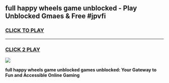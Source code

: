 
## full happy wheels game unblocked - Play Unblocked Gmaes & Free #jpvfi
<h3>
<a href="https://premium.freeplayer.one?title=full_happy_wheels_game_unblocked&ref=01M">CLICK TO PLAY</a></h3>
<hr>

<h3>
<a href="https://premium.freeplayer.one?title=full_happy_wheels_game_unblocked&ref=01M">CLICK 2 PLAY</a>
  
</h3>

<a href="https://premium.freeplayer.one?title=full_happy_wheels_game_unblocked&ref=01M"><img src="https://clearcache.store/games.png"></a>


**full happy wheels game unblocked games unblocked: Your Gateway to Fun and Accessible Online Gaming**
